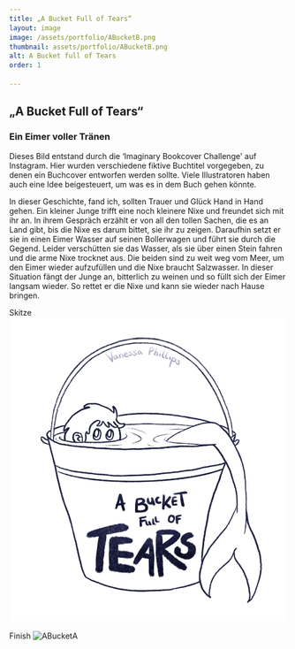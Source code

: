 ```yaml
---
title: „A Bucket Full of Tears“
layout: image
image: /assets/portfolio/ABucketB.png
thumbnail: assets/portfolio/ABucketB.png
alt: A Bucket full of Tears
order: 1

---
```


## „A Bucket Full of Tears“

### Ein Eimer voller Tränen

Dieses Bild entstand durch die ‘Imaginary Bookcover Challenge' auf Instagram. Hier wurden verschiedene fiktive Buchtitel vorgegeben, zu denen ein Buchcover entworfen werden sollte.
Viele Illustratoren haben auch eine Idee beigesteuert, um was es in dem Buch gehen könnte.

In dieser Geschichte, fand ich, sollten Trauer und Glück Hand in Hand gehen. 
Ein kleiner Junge trifft eine noch kleinere Nixe und freundet sich mit ihr an. In ihrem Gespräch erzählt er von all den tollen Sachen, die es an Land gibt, bis die Nixe es darum bittet, sie ihr zu zeigen.
Daraufhin setzt er sie in einen Eimer Wasser auf seinen Bollerwagen und führt sie durch die Gegend. Leider verschütten sie das Wasser, als sie über einen Stein fahren und die arme Nixe trocknet aus. Die beiden sind zu weit weg vom Meer, um den Eimer wieder aufzufüllen und die Nixe braucht Salzwasser. 
In dieser Situation fängt der Junge an, bitterlich zu weinen und so füllt sich der Eimer langsam wieder.
So rettet er die Nixe und kann sie wieder nach Hause bringen.


Skitze
![ABucketC](../assets/portfolio/ABucketC.png)

Finish
![ABucketA](../assets/portfolio/ABucketA.png)
